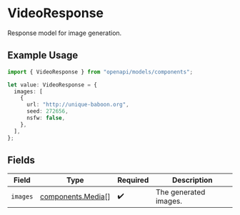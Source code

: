 # VideoResponse

Response model for image generation.

## Example Usage

```typescript
import { VideoResponse } from "openapi/models/components";

let value: VideoResponse = {
  images: [
    {
      url: "http://unique-baboon.org",
      seed: 272656,
      nsfw: false,
    },
  ],
};
```

## Fields

| Field                                                  | Type                                                   | Required                                               | Description                                            |
| ------------------------------------------------------ | ------------------------------------------------------ | ------------------------------------------------------ | ------------------------------------------------------ |
| `images`                                               | [components.Media](../../models/components/media.md)[] | :heavy_check_mark:                                     | The generated images.                                  |
